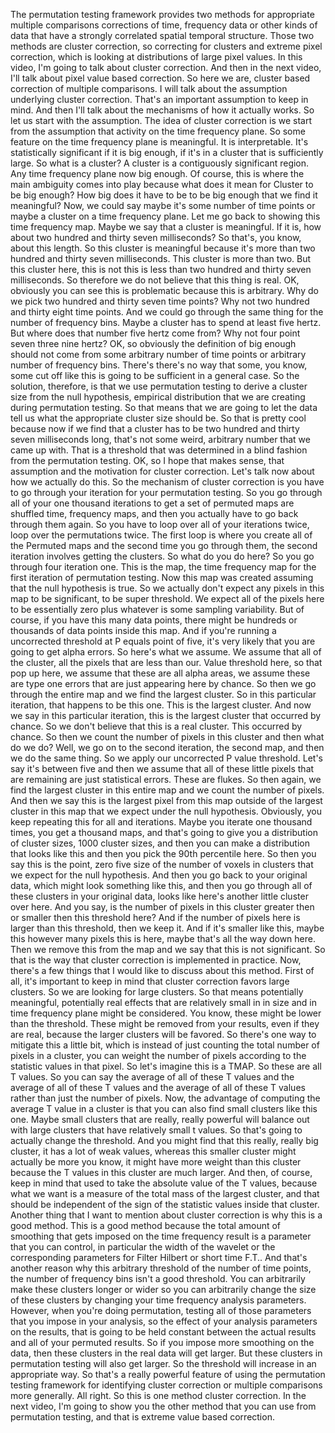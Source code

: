 The permutation testing framework provides two methods for appropriate multiple comparisons corrections of time, frequency data or other kinds of data that have a strongly correlated spatial temporal structure. Those two methods are cluster correction, so correcting for clusters and extreme pixel correction, which is looking at distributions of large pixel values. In this video, I'm going to talk about cluster correction. And then in the next video, I'll talk about pixel value based correction. So here we are, cluster based correction of multiple comparisons. I will talk about the assumption underlying cluster correction. That's an important assumption to keep in mind. And then I'll talk about the mechanisms of how it actually works. So let us start with the assumption. The idea of cluster correction is we start from the assumption that activity on the time frequency plane. So some feature on the time frequency plane is meaningful. It is interpretable. It's statistically significant if it is big enough, if it's in a cluster that is sufficiently large. So what is a cluster? A cluster is a contiguously significant region. Any time frequency plane now big enough. Of course, this is where the main ambiguity comes into play because what does it mean for Cluster to be big enough? How big does it have to be to be big enough that we find it meaningful? Now, we could say maybe it's some number of time points or maybe a cluster on a time frequency plane. Let me go back to showing this time frequency map. Maybe we say that a cluster is meaningful. If it is, how about two hundred and thirty seven milliseconds? So that's, you know, about this length. So this cluster is meaningful because it's more than two hundred and thirty seven milliseconds. This cluster is more than two. But this cluster here, this is not this is less than two hundred and thirty seven milliseconds. So therefore we do not believe that this thing is real. OK, obviously you can see this is problematic because this is arbitrary. Why do we pick two hundred and thirty seven time points? Why not two hundred and thirty eight time points. And we could go through the same thing for the number of frequency bins. Maybe a cluster has to spend at least five hertz. But where does that number five hertz come from? Why not four point seven three nine hertz? OK, so obviously the definition of big enough should not come from some arbitrary number of time points or arbitrary number of frequency bins. There's there's no way that some, you know, some cut off like this is going to be sufficient in a general case. So the solution, therefore, is that we use permutation testing to derive a cluster size from the null hypothesis, empirical distribution that we are creating during permutation testing. So that means that we are going to let the data tell us what the appropriate cluster size should be. So that is pretty cool because now if we find that a cluster has to be two hundred and thirty seven milliseconds long, that's not some weird, arbitrary number that we came up with. That is a threshold that was determined in a blind fashion from the permutation testing. OK, so I hope that makes sense, that assumption and the motivation for cluster correction. Let's talk now about how we actually do this. So the mechanism of cluster correction is you have to go through your iteration for your permutation testing. So you go through all of your one thousand iterations to get a set of permuted maps are shuffled time, frequency maps, and then you actually have to go back through them again. So you have to loop over all of your iterations twice, loop over the permutations twice. The first loop is where you create all of the Permuted maps and the second time you go through them, the second iteration involves getting the clusters. So what do you do here? So you go through four iteration one. This is the map, the time frequency map for the first iteration of permutation testing. Now this map was created assuming that the null hypothesis is true. So we actually don't expect any pixels in this map to be significant, to be super threshold. We expect all of the pixels here to be essentially zero plus whatever is some sampling variability. But of course, if you have this many data points, there might be hundreds or thousands of data points inside this map. And if you're running a uncorrected threshold at P equals point of five, it's very likely that you are going to get alpha errors. So here's what we assume. We assume that all of the cluster, all the pixels that are less than our. Value threshold here, so that pop up here, we assume that these are all alpha areas, we assume these are type one errors that are just appearing here by chance. So then we go through the entire map and we find the largest cluster. So in this particular iteration, that happens to be this one. This is the largest cluster. And now we say in this particular iteration, this is the largest cluster that occurred by chance. So we don't believe that this is a real cluster. This occurred by chance. So then we count the number of pixels in this cluster and then what do we do? Well, we go on to the second iteration, the second map, and then we do the same thing. So we apply our uncorrected P value threshold. Let's say it's between five and then we assume that all of these little pixels that are remaining are just statistical errors. These are flukes. So then again, we find the largest cluster in this entire map and we count the number of pixels. And then we say this is the largest pixel from this map outside of the largest cluster in this map that we expect under the null hypothesis. Obviously, you keep repeating this for all and iterations. Maybe you iterate one thousand times, you get a thousand maps, and that's going to give you a distribution of cluster sizes, 1000 cluster sizes, and then you can make a distribution that looks like this and then you pick the 90th percentile here. So then you say this is the point, zero five size of the number of voxels in clusters that we expect for the null hypothesis. And then you go back to your original data, which might look something like this, and then you go through all of these clusters in your original data, looks like here's another little cluster over here. And you say, is the number of pixels in this cluster greater then or smaller then this threshold here? And if the number of pixels here is larger than this threshold, then we keep it. And if it's smaller like this, maybe this however many pixels this is here, maybe that's all the way down here. Then we remove this from the map and we say that this is not significant. So that is the way that cluster correction is implemented in practice. Now, there's a few things that I would like to discuss about this method. First of all, it's important to keep in mind that cluster correction favors large clusters. So we are looking for large clusters. So that means potentially meaningful, potentially real effects that are relatively small in in size and in time frequency plane might be considered. You know, these might be lower than the threshold. These might be removed from your results, even if they are real, because the larger clusters will be favored. So there's one way to mitigate this a little bit, which is instead of just counting the total number of pixels in a cluster, you can weight the number of pixels according to the statistic values in that pixel. So let's imagine this is a TMAP. So these are all T values. So you can say the average of all of these T values and the average of all of these T values and the average of all of these T values rather than just the number of pixels. Now, the advantage of computing the average T value in a cluster is that you can also find small clusters like this one. Maybe small clusters that are really, really powerful will balance out with large clusters that have relatively small t values. So that's going to actually change the threshold. And you might find that this really, really big cluster, it has a lot of weak values, whereas this smaller cluster might actually be more you know, it might have more weight than this cluster because the T values in this cluster are much larger. And then, of course, keep in mind that used to take the absolute value of the T values, because what we want is a measure of the total mass of the largest cluster, and that should be independent of the sign of the statistic values inside that cluster. Another thing that I want to mention about cluster correction is why this is a good method. This is a good method because the total amount of smoothing that gets imposed on the time frequency result is a parameter that you can control, in particular the width of the wavelet or the corresponding parameters for Filter Hilbert or short time F.T.. And that's another reason why this arbitrary threshold of the number of time points, the number of frequency bins isn't a good threshold. You can arbitrarily make these clusters longer or wider so you can arbitrarily change the size of these clusters by changing your time frequency analysis parameters. However, when you're doing permutation, testing all of those parameters that you impose in your analysis, so the effect of your analysis parameters on the results, that is going to be held constant between the actual results and all of your permuted results. So if you impose more smoothing on the data, then these clusters in the real data will get larger. But these clusters in permutation testing will also get larger. So the threshold will increase in an appropriate way. So that's a really powerful feature of using the permutation testing framework for identifying cluster correction or multiple comparisons more generally. All right. So this is one method cluster correction. In the next video, I'm going to show you the other method that you can use from permutation testing, and that is extreme value based correction.